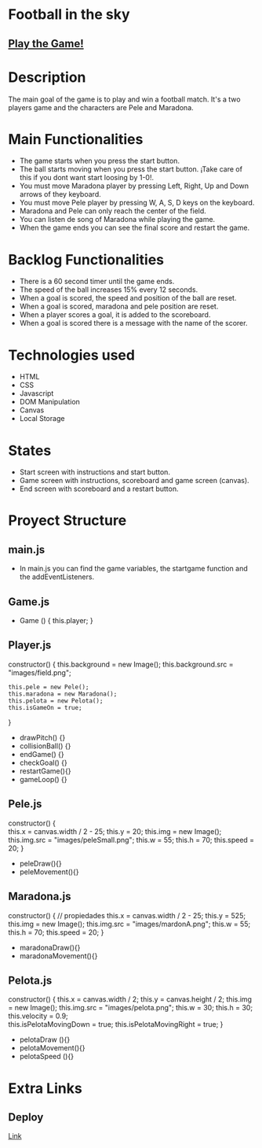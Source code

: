 # Football in the sky

## [Play the Game!](https://kakoff17.github.io/football-in-the-sky/)

# Description

The main goal of the game is to play and win a football match. It's a two players game and the characters are Pele and Maradona.


# Main Functionalities

- The game starts when you press the start button.
- The ball starts moving when you press the start button. ¡Take care of this if you dont want start loosing by 1-0!.
- You must move Maradona player by pressing Left, Right, Up and Down arrows of they keyboard.
- You must move Pele player by pressing W, A, S, D keys on the keyboard.
- Maradona and Pele can only reach the center of the field.
- You can listen de song of Maradona while playing the game.
- When the game ends you can see the final score and restart the game.



# Backlog Functionalities

- There is a 60 second timer until the game ends.
- The speed of the ball increases 15% every 12 seconds.
- When a goal is scored, the speed and position of the ball are reset.
- When a goal is scored, maradona and pele position are reset.
- When a player scores a goal, it is added to the scoreboard.
- When a goal is scored there is a message with the name of the scorer.


# Technologies used

- HTML 
- CSS 
- Javascript
- DOM Manipulation
- Canvas
- Local Storage

# States

- Start screen with instructions and start button.
- Game screen with instructions, scoreboard and game screen (canvas).
- End screen with scoreboard and a restart button.

# Proyect Structure

## main.js

- In main.js you can find the game variables, the startgame function and the addEventListeners. 

## Game.js

- Game () {
    this.player;
}

## Player.js 

constructor() {
    this.background = new Image();
    this.background.src = "images/field.png";

    this.pele = new Pele();
    this.maradona = new Maradona();
    this.pelota = new Pelota();
    this.isGameOn = true;
  }

- drawPitch() {}
- collisionBall() {}
- endGame() {}
- checkGoal() {}    
- restartGame(){}
- gameLoop() {}

## Pele.js
  constructor() {    
    this.x = canvas.width / 2 - 25;
    this.y = 20;
    this.img = new Image();
    this.img.src = "images/peleSmall.png";
    this.w = 55;
    this.h = 70;
    this.speed = 20;
  }

- peleDraw(){}
- peleMovement(){}

## Maradona.js
  constructor() {
    // propiedades
    this.x = canvas.width / 2 - 25;
    this.y = 525;
    this.img = new Image();
    this.img.src = "images/mardonA.png";
    this.w = 55;
    this.h = 70;
    this.speed = 20;
  }

- maradonaDraw(){}
- maradonaMovement(){} 


## Pelota.js
  constructor() {
    this.x = canvas.width / 2;
    this.y = canvas.height / 2;
    this.img = new Image();
    this.img.src = "images/pelota.png";
    this.w = 30;
    this.h = 30;
    this.velocity = 0.9;    
    this.isPelotaMovingDown = true;
    this.isPelotaMovingRight = true;
}

- pelotaDraw (){}
- pelotaMovement(){}
- pelotaSpeed (){}

# Extra Links 

## Deploy
[Link](https://kakoff17.github.io/football-in-the-sky/)